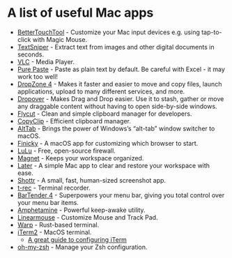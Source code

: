 # A list of useful Mac apps

- [BetterTouchTool](https://folivora.ai/) - Customize your Mac input devices e.g. using tap-to-click with Magic Mouse.  
- [TextSniper](https://textsniper.app/) - Extract text from images and other digital documents in seconds.  
- [VLC](https://www.videolan.org/vlc/) - Media Player.  
- [Pure Paste](https://sindresorhus.com/pure-paste) - Paste as plain text by default. Be careful with Excel - it may work too well! 
- [DropZone 4](https://aptonic.com/) - Makes it faster and easier to move and copy files, launch applications, upload to many different services, and more.  
- [Dropover](https://dropoverapp.com/) - Makes Drag and Drop easier. Use it to stash, gather or move any draggable content without having to open side-by-side windows.  
- [Flycut](https://github.com/TermiT/Flycut) - Clean and simple clipboard manager for developers.   
- [CopyClip](https://apps.apple.com/us/app/copyclip-clipboard-history/) - Efficient clipboard manager.  
- [AltTab](https://alt-tab-macos.netlify.app/) - Brings the power of Windows’s “alt-tab” window switcher to macOS.  
- [Finicky](https://github.com/johnste/finicky) - A macOS app for customizing which browser to start.   
- [LuLu](https://objective-see.org/products/lulu.html) - Free, open-source firewall.  
- [Magnet](https://magnet.crowdcafe.com/) - Keeps your workspace organized.  
- [Later](https://getlater.app/) - A simple Mac app to clear and restore your workspace with ease.  
- [Shottr](https://shottr.cc/) - A small, fast, human-sized screenshot app.  
- [t-rec](https://github.com/sassman/t-rec-rs) - Terminal recorder.  
- [BarTender 4](https://www.macbartender.com/Bartender4/) - Superpowers your menu bar, giving you total control over your menu bar items.  
- [Amphetamine](https://apps.apple.com/us/app/amphetamine) - Powerful keep-awake utility.   
- [Linearmouse](https://linearmouse.org/) - Customize Mouse and Track Pad.    
- [Warp](https://www.warp.dev/) - Rust-based terminal.  
- [iTerm2](https://iterm2.com/) - MacOS terminal. 
  - [A great guide to configuring iTerm](https://www.typefloundry.com/1-800-iterm-bling.html)  
- [oh-my-zsh](https://ohmyz.sh/) - Manage your Zsh configuration.    

